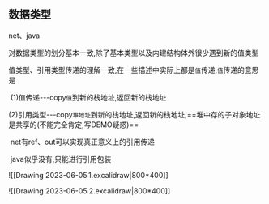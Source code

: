 ## 数据类型

net、java

​	对数据类型的划分基本一致,除了基本类型以及内建结构体外很少遇到新的值类型

​	值类型、引用类型传递的理解一致,在一些描述中实际上都是`值`传递,`值`传递的意思是

​	(1)值传递---copy`值`到新的栈地址,返回新的栈地址

​	(2)引用类型---copy`堆地址`到新的栈地址,返回新的栈地址;==堆中存的子对象地址是共享的(不能完全肯定,写DEMO疑惑)==

​	net有ref、out可以实现真正意义上的引用传递

​	java似乎没有,只能进行引用包装


![[Drawing 2023-06-05.1.excalidraw|800*400]]

![[Drawing 2023-06-05.2.excalidraw|800*400]]

